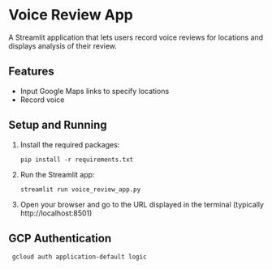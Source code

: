 # Voice Review App

A Streamlit application that lets users record voice reviews for locations and displays analysis of their review.

## Features

- Input Google Maps links to specify locations
- Record voice 


## Setup and Running

1. Install the required packages:

   ```
   pip install -r requirements.txt
   ```

2. Run the Streamlit app:

   ```
   streamlit run voice_review_app.py
   ```
3. Open your browser and go to the URL displayed in the terminal (typically http://localhost:8501)


## GCP Authentication

  ```
   gcloud auth application-default logic
   ```



